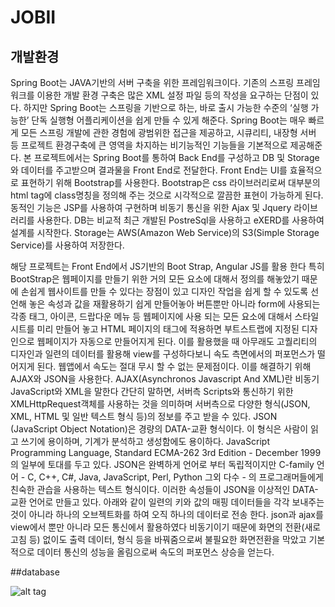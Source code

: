 # JOBII
## 개발환경
Spring Boot는 JAVA기반의 서버 구축을 위한 프레임워크이다. 기존의 스프링 프레임워크를 이용한 개발 환경 구축은 많은 XML 설정 파일 등의 작성을 요구하는 단점이 있다. 하지만 Spring Boot는 스프링을 기반으로 하는, 바로 출시 가능한 수준의 ‘실행 가능한’ 단독 실행형 어플리케이션을 쉽게 만들 수 있게 해준다. Spring Boot는 매우 빠르게 모든 스프링 개발에 관한 경험에 광범위한 접근을 제공하고, 시큐리티, 내장형 서버 등 프로젝트 환경구축에 큰 영역을 차지하는 비기능적인 기능들을 기본적으로 제공해준다. 본 프로젝트에서는 Spring Boot를 통하여 Back End를 구성하고 DB 및 Storage와 데이터를 주고받으며 결과물을 Front End로 전달한다. Front End는 UI를 효율적으로 표현하기 위해 Bootstrap를 사용한다. Bootstrap은 css 라이브러리로써 대부분의 html tag에 class명칭을 정의해 주는 것으로 시각적으로 깔끔한 표현이 가능하게 된다. 동적인 기능은 JSP를 사용하여 구현하며 비동기 통신을 위한 Ajax 및 Jquery 라이브러리를 사용한다. DB는 비교적 최근 개발된 PostreSql을 사용하고 eXERD를 사용하여 설계를 시작한다. Storage는 AWS(Amazon Web Service)의 S3(Simple Storage Service)를 사용하여 저장한다.

해당 프로젝트는 Front End에서 JS기반의 Boot Strap, Angular JS를 활용 한다 특히 BootStrap은 웹페이지를 만들기 위한 거의 모든 요소에 대해서 정의를 해놓았기 때문에 손쉽게 웹사이트를 만들 수 있다는 장점이 있고 디자인 작업을 쉽게 할 수 있도록 선언해 놓은 속성과 값을 재활용하기 쉽게 만들어놓아 버튼뿐만 아니라 form에 사용되는 각종 태그, 아이콘, 드랍다운 메뉴 등 웹페이지에 사용 되는 모든 요소에 대해서 스타일시트를 미리 만들어 놓고 HTML 페이지의 태그에 적용하면 부트스트랩에 지정된 디자인으로 웹페이지가 자동으로 만들어지게 된다. 이를 활용했을 때 아무래도 고퀄리티의 디자인과 일련의 데이터를 활용해 view를 구성하다보니 속도 측면에서의 퍼포먼스가 떨어지게 된다. 웹앱에서 속도는 절대 무시 할 수 없는 문제점이다. 이를 해결하기 위해 AJAX와 JSON을 사용한다.
AJAX(Asynchronos Javascript And XML)란 비동기 JavaScript와 XML을 말한다 간단히 말하면, 서버측 Scripts와 통신하기 위한 XMLHttpRequest객체를 사용하는 것을 의미하며 서버측으로 다양한 형식(JSON, XML, HTML 및 일반 텍스트 형식 등)의 정보를 주고 받을 수 있다.
JSON (JavaScript Object Notation)은 경량의 DATA-교환 형식이다. 이 형식은 사람이 읽고 쓰기에 용이하며, 기계가 분석하고 생성함에도 용이하다. JavaScript Programming Language, Standard ECMA-262 3rd Edition - December 1999의 일부에 토대를 두고 있다. JSON은 완벽하게 언어로 부터 독립적이지만 C-family 언어 - C, C++, C#, Java, JavaScript, Perl, Python 그외 다수 - 의 프로그래머들에게 친숙한 관습을 사용하는 텍스트 형식이다. 이러한 속성들이 JSON을 이상적인 DATA-교환 언어로 만들고 있다.
아래와 같이 일련의 키와 값의 매핑 데이터들을 각각 보내주는 것이 아니라 하나의 오브젝트화를 하여 오직 하나의 데이터로 전송 한다.
json과 ajax를 view에서 뿐만 아니라 모든 통신에서 활용하였다 비동기이기 때문에 화면의 전환(새로고침 등) 없이도 출력 데이터, 형식 등을 바꿔줌으로써 불필요한 화면전환을 막았고 기본적으로 데이터 통신의 성능을 올림으로써 속도의 퍼포먼스 상승을 얻는다.

##database

![alt tag](https://lh6.googleusercontent.com/LO-G-fBXLuRgNTUNpqKDCqd7thgPl9gtJO-4OCjT8E60mp7j_3j4FJ6FpFGuOm5cbsKR9V_oWro9OTwewi-v=w1918-h982)

